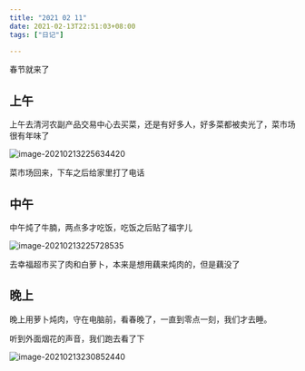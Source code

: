```yaml
---
title: "2021 02 11"
date: 2021-02-13T22:51:03+08:00
tags: ["日记"]

---
```


春节就来了

## 上午

上午去清河农副产品交易中心去买菜，还是有好多人，好多菜都被卖光了，菜市场很有年味了

![image-20210213225634420](https://i.loli.net/2021/02/13/suCkjdgxVpy9Fzw.png)



菜市场回来，下车之后给家里打了电话

## 中午

中午炖了牛腩，两点多才吃饭，吃饭之后贴了福字儿

![image-20210213225728535](https://i.loli.net/2021/02/13/2YhHOjcz8BseXKI.png)

去幸福超市买了肉和白萝卜，本来是想用藕来炖肉的，但是藕没了

## 晚上

晚上用萝卜炖肉，守在电脑前，看春晚了，一直到零点一刻，我们才去睡。

听到外面烟花的声音，我们跑去看了下

![image-20210213230852440](https://i.loli.net/2021/02/13/feMbcC8qFB647Yv.png)